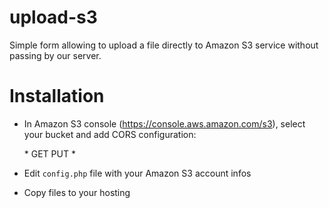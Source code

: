 upload-s3
=========

Simple form allowing to upload a file directly to Amazon S3 service without passing by our server.

# Installation

- In Amazon S3 console (https://console.aws.amazon.com/s3), select your bucket and add CORS configuration:

    <?xml version="1.0" encoding="UTF-8"?>
    <CORSConfiguration xmlns="http://s3.amazonaws.com/doc/2006-03-01/">
        <CORSRule>
            <AllowedOrigin>*</AllowedOrigin>
            <AllowedMethod>GET</AllowedMethod>
            <AllowedMethod>PUT</AllowedMethod>
            <AllowedHeader>*</AllowedHeader>
        </CORSRule>
    </CORSConfiguration>

- Edit `config.php` file with your Amazon S3 account infos
- Copy files to your hosting
